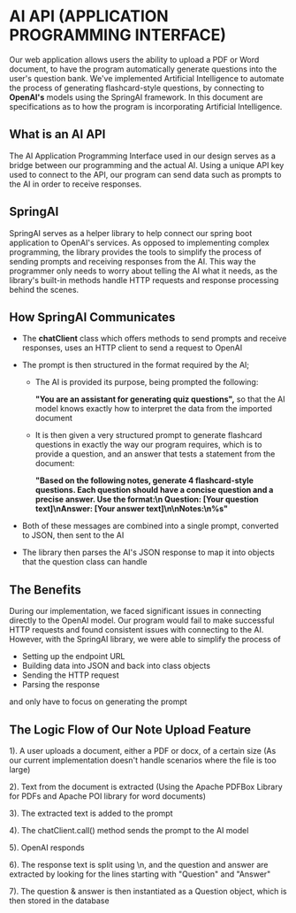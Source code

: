 # AI API (APPLICATION PROGRAMMING INTERFACE)

Our web application allows users the ability to upload a PDF or Word document, to have the program automatically generate questions into the 
user's question bank. We've implemented Artificial Intelligence to automate the process of generating flashcard-style questions, by connecting 
to **OpenAI's** models using the SpringAI framework. In this document are specifications as to how the program is incorporating Artificial 
Intelligence.

## What is an AI API

The AI Application Programming Interface used in our design serves as a bridge between our programming
and the actual AI. Using a unique API key used to connect to the API, our program can send data such as prompts to the AI in order to receive responses. 

## SpringAI

SpringAI serves as a helper library to help connect our spring boot application to OpenAI's services. As opposed to implementing complex programming,
the library provides the tools to simplify the process of sending prompts and receiving responses from the AI. This way the programmer only needs
to worry about telling the AI what it needs, as the library's built-in methods handle HTTP requests and response processing behind the scenes.

## How SpringAI Communicates

  - The **chatClient** class which offers methods to send prompts and receive responses, uses an HTTP client to send a request to OpenAI

  - The prompt is then structured in the format required by the AI;

      - The AI is provided its purpose, being prompted the following:

        **"You are an assistant for generating quiz questions",** so that the AI model
         knows exactly how to interpret the data from the imported document
  
      - It is then given a very structured prompt to generate flashcard questions in exactly the way our program requires, which is to provide a question,
      and an answer that tests a statement from the document:

        **"Based on the following notes, generate 4 flashcard-style questions. Each question should have a concise question and a precise answer. 
         Use the format:\n Question: [Your question text]\nAnswer: [Your answer text]\n\nNotes:\n%s"**

  - Both of these messages are combined into a single prompt, converted to JSON, then sent to the AI

  - The library then parses the AI's JSON response to map it into objects that the question class can handle

## The Benefits

During our implementation, we faced significant issues in connecting directly to the OpenAI model. Our program would fail to 
make successful HTTP requests and found consistent issues with connecting to the AI. However, with the SpringAI library, we were able to simplify
the process of 

  - Setting up the endpoint URL
  - Building data into JSON and back into class objects
  - Sending the HTTP request
  - Parsing the response

and only have to focus on generating the prompt

## The Logic Flow of Our Note Upload Feature

  1). A user uploads a document, either a PDF or docx, of a certain size (As our current implementation doesn't handle scenarios where the 
  file is too large)

  2). Text from the document is extracted (Using the Apache PDFBox Library for PDFs and Apache POI library for word documents)

  3). The extracted text is added to the prompt 

  4). The chatClient.call() method sends the prompt to the AI model

  5). OpenAI responds

  6). The response text is split using \n, and the question and answer are extracted by looking for the lines starting with "Question"
  and "Answer"

  7). The question & answer is then instantiated as a Question object, which is then stored in the database













  
